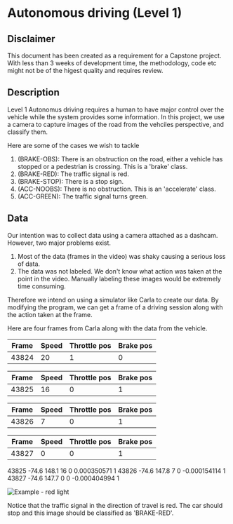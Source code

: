 # Autonomous driving (Level 1)
## Disclaimer
This document has been created as a requirement for a Capstone project. With less than 3 weeks of development time, the methodology, code etc might not be of the higest quality and requires review.

## Description
Level 1 Autonomus driving requires a human to have major control over the vehicle while the system provides some information. In this project, we use a camera to capture images of the road from the vehciles perspective, and classify them.

Here are some of the cases we wish to tackle
  1. (BRAKE-OBS): There is an obstruction on the road, either a vehicle has stopped or a pedestrian is crossing. This is a 'brake' class.
  2. (BRAKE-RED): The traffic signal is red.
  3. (BRAKE-STOP): There is a stop sign.
  4. (ACC-NOOBS): There is no obstruction. This is an 'accelerate' class.
  5. (ACC-GREEN): The traffic signal turns green.
  
## Data
Our intention was to collect data using a camera attached as a dashcam. However, two major problems exist. 
  1. Most of the data (frames in the video) was shaky causing a serious loss of data. 
  2. The data was not labeled. We don't know what action was taken at the point in the video. Manually labeling these images would be extremely time consuming.
  
Therefore we intend on using a simulator like Carla to create our data. 
By modifying the program, we can get a frame of a driving session along with the action taken at the frame. 

Here are four frames from Carla along with the data from the vehicle. 

| Frame         | Speed         | Throttle pos  | Brake pos     |
| ------------- | ------------- | ------------- | ------------- |
| 43824         | 20            | 1             | 0             |

| Frame         | Speed         | Throttle pos  | Brake pos     |
| ------------- | ------------- | ------------- | ------------- |
| 43825         | 16            | 0             | 1             |

| Frame         | Speed         | Throttle pos  | Brake pos     |
| ------------- | ------------- | ------------- | ------------- |
| 43826         | 7             | 0             | 1             |

| Frame         | Speed         | Throttle pos  | Brake pos     |
| ------------- | ------------- | ------------- | ------------- |
| 43827         | 0             | 0             | 1             |



43825	-74.6	148.1	16	0	0.000350571	1
43826	-74.6	147.8	7	0	-0.000154114	1
43827	-74.6	147.7	0	0	-0.000404994	1

![Example - red light](https://user-images.githubusercontent.com/41816491/75568209-deb3cc80-5a20-11ea-8ca6-7de013815a3f.png)

Notice that the traffic signal in the direction of travel is red. The car should stop and this image should be classified as 'BRAKE-RED'.
